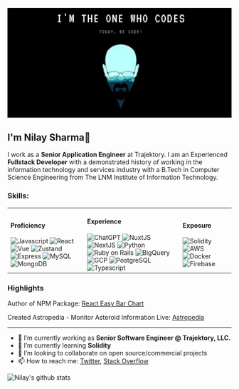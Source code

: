 ![Banner Image](https://github.com/sharmanilay/sharmanilay/blob/master/banner.png)

## I'm Nilay Sharma👋

I work as a **Senior Application Engineer** at Trajektory. I am an Experienced **Fullstack Developer** with a demonstrated history of working in the information technology and services industry with a B.Tech in Computer Science Engineering from The LNM Institute of Information Technology.

### Skills:

<table>
  <tr>
    <td>
      <h4>Proficiency</h4>
      <img height="22" src="https://shields.io/badge/Javascript-d1603d" alt="Javascript">
      <img height="22" src="https://shields.io/badge/React-d1603d" alt="React">
      <img height="22" src="https://shields.io/badge/Vue-d1603d" alt="Vue">
      <img height="22" src="https://shields.io/badge/Zustand-d1603d" alt="Zustand">
      <img height="22" src="https://shields.io/badge/Express-d1603d" alt="Express">
      <img height="22" src="https://shields.io/badge/MySQL-d1603d" alt="MySQL">
      <img height="22" src="https://shields.io/badge/MongoDB-d1603d" alt="MongoDB">
    </td>
    <td>
      <h4>Experience</h4>
      <img height="22" src="https://shields.io/badge/ChatGPT-0d2c54" alt="ChatGPT">
      <img height="22" src="https://shields.io/badge/NuxtJS-0d2c54" alt="NuxtJS">
      <img height="22" src="https://shields.io/badge/NextJS-0d2c54" alt="NextJS">
      <img height="22" src="https://shields.io/badge/Python-0d2c54" alt="Python">
      <img height="22" src="https://shields.io/badge/Ruby_on_Rails-0d2c54" alt="Ruby on Rails">
      <img height="22" src="https://shields.io/badge/BigQuery-0d2c54" alt="BigQuery">
      <img height="22" src="https://shields.io/badge/GCP-0d2c54" alt="GCP">
      <img height="22" src="https://shields.io/badge/PostgreSQL-0d2c54" alt="PostgreSQL">
      <img height="22" src="https://shields.io/badge/Typescript-0d2c54" alt="Typescript">
    </td>
    <td>
      <h4>Exposure</h4>
      <img height="22" src="https://shields.io/badge/Solidity-0b7a75" alt="Solidity">
      <img height="22" src="https://shields.io/badge/AWS-0b7a75" alt="AWS">
      <img height="22" src="https://shields.io/badge/Docker-0b7a75" alt="Docker">
      <img height="22" src="https://shields.io/badge/Firebase-0b7a75" alt="Firebase"> 
    </td>
   </tr>
</table>


### Highlights

Author of NPM Package: [React Easy Bar Chart](https://www.npmjs.com/package/react-easy-bar-chart) 

Created Astropedia - Monitor Asteroid Information Live: [Astropedia](https://astropedia.netlify.app/) 

---

- 🔭 I’m currently working as **Senior Software Engineer @ Trajektory, LLC.**
- 🌱 I’m currently learning **Solidity**
- 👯 I’m looking to collaborate on open source/commercial projects
- 📫 How to reach me:
  [Twitter](https://twitter.com/thenaamsake), [Stack Overflow](https://stackoverflow.com/users/8064382/chindicoder)

![Nilay's github stats](https://github-readme-stats.vercel.app/api?username=sharmanilay&show_icons=true&hide_border=true&count_private=true&theme=dracula)
